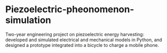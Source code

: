 # Piezoelectric-pheonomenon-simulation
Two-year engineering project on piezoelectric energy harvesting: developed and simulated electrical and mechanical models in Python, and designed a prototype integrated into a bicycle to charge a mobile phone.
